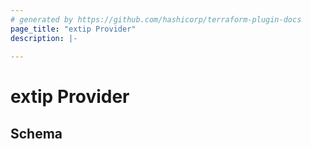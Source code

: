 ```yaml
---
# generated by https://github.com/hashicorp/terraform-plugin-docs
page_title: "extip Provider"
description: |-
  
---
```


# extip Provider
<!-- schema generated by tfplugindocs -->
## Schema
